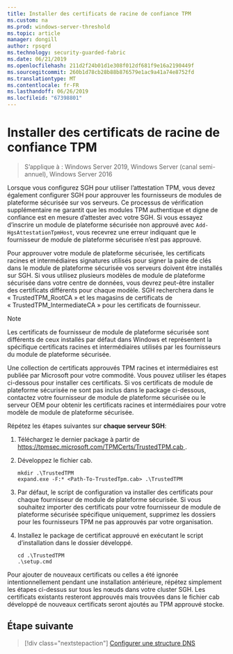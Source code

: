 ```yaml
---
title: Installer des certificats de racine de confiance TPM
ms.custom: na
ms.prod: windows-server-threshold
ms.topic: article
manager: dongill
author: rpsqrd
ms.technology: security-guarded-fabric
ms.date: 06/21/2019
ms.openlocfilehash: 211d2f24b01d1e308f012df681f9e16a2190449f
ms.sourcegitcommit: 260b1d78cb28b88b876579e1ac9a41a74e8752fd
ms.translationtype: MT
ms.contentlocale: fr-FR
ms.lasthandoff: 06/26/2019
ms.locfileid: "67398801"
---
```

# <a name="install-trusted-tpm-root-certificates"></a>Installer des certificats de racine de confiance TPM

>S’applique à : Windows Server 2019, Windows Server (canal semi-annuel), Windows Server 2016

Lorsque vous configurez SGH pour utiliser l’attestation TPM, vous devez également configurer SGH pour approuver les fournisseurs de modules de plateforme sécurisée sur vos serveurs.
Ce processus de vérification supplémentaire ne garantit que les modules TPM authentique et digne de confiance est en mesure d’attester avec votre SGH.
Si vous essayez d’inscrire un module de plateforme sécurisée non approuvé avec `Add-HgsAttestationTpmHost`, vous recevrez une erreur indiquant que le fournisseur de module de plateforme sécurisée n’est pas approuvé.

Pour approuver votre module de plateforme sécurisée, les certificats racines et intermédiaires signatures utilisés pour signer la paire de clés dans le module de plateforme sécurisée vos serveurs doivent être installés sur SGH.
Si vous utilisez plusieurs modèles de module de plateforme sécurisée dans votre centre de données, vous devrez peut-être installer des certificats différents pour chaque modèle.
SGH recherchera dans le « TrustedTPM_RootCA » et les magasins de certificats de « TrustedTPM_IntermediateCA » pour les certificats de fournisseur.

> [!NOTE]
> Les certificats de fournisseur de module de plateforme sécurisée sont différents de ceux installés par défaut dans Windows et représentent la spécifique certificats racines et intermédiaires utilisés par les fournisseurs du module de plateforme sécurisée.

Une collection de certificats approuvés TPM racines et intermédiaires est publiée par Microsoft pour votre commodité.
Vous pouvez utiliser les étapes ci-dessous pour installer ces certificats.
Si vos certificats de module de plateforme sécurisée ne sont pas inclus dans le package ci-dessous, contactez votre fournisseur de module de plateforme sécurisée ou le serveur OEM pour obtenir les certificats racines et intermédiaires pour votre modèle de module de plateforme sécurisée.

Répétez les étapes suivantes sur **chaque serveur SGH**:

1.  Téléchargez le dernier package à partir de [ https://tpmsec.microsoft.com/TPMCerts/TrustedTPM.cab ](https://tpmsec.microsoft.com/TPMCerts/TrustedTPM.cab).

2.  Développez le fichier cab.

    ```
    mkdir .\TrustedTPM
    expand.exe -F:* <Path-To-TrustedTpm.cab> .\TrustedTPM
    ```

3.  Par défaut, le script de configuration va installer des certificats pour chaque fournisseur de module de plateforme sécurisée. Si vous souhaitez importer des certificats pour votre fournisseur de module de plateforme sécurisée spécifique uniquement, supprimez les dossiers pour les fournisseurs TPM ne pas approuvés par votre organisation.

4.  Installez le package de certificat approuvé en exécutant le script d’installation dans le dossier développé.

    ```
    cd .\TrustedTPM
    .\setup.cmd
    ```

Pour ajouter de nouveaux certificats ou celles a été ignorée intentionnellement pendant une installation antérieure, répétez simplement les étapes ci-dessus sur tous les nœuds dans votre cluster SGH.
Les certificats existants resteront approuvés mais trouvées dans le fichier cab développé de nouveaux certificats seront ajoutés au TPM approuvé stocke.

## <a name="next-step"></a>Étape suivante

> [!div class="nextstepaction"]
> [Configurer une structure DNS](guarded-fabric-configuring-fabric-dns-tpm.md)



